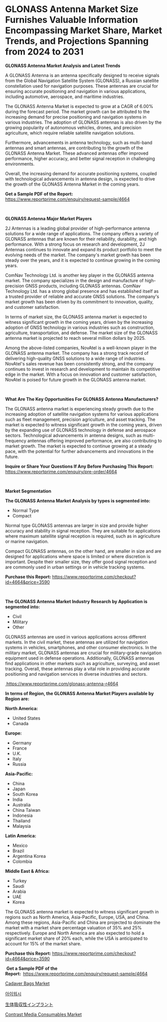 <p><h1>GLONASS Antenna Market Size Furnishes Valuable Information Encompassing Market Share, Market Trends, and Projections Spanning from 2024 to 2031</h1></p><p><strong>GLONASS Antenna Market Analysis and Latest Trends</strong></p>
<p><p>A GLONASS Antenna is an antenna specifically designed to receive signals from the Global Navigation Satellite System (GLONASS), a Russian satellite constellation used for navigation purposes. These antennas are crucial for ensuring accurate positioning and navigation in various applications, including automotive, aerospace, and maritime industries.</p><p>The GLONASS Antenna Market is expected to grow at a CAGR of 6.00% during the forecast period. The market growth can be attributed to the increasing demand for precise positioning and navigation systems in various industries. The adoption of GLONASS antennas is also driven by the growing popularity of autonomous vehicles, drones, and precision agriculture, which require reliable satellite navigation solutions.</p><p>Furthermore, advancements in antenna technology, such as multi-band antennas and smart antennas, are contributing to the growth of the GLONASS Antenna Market. These advanced antennas offer improved performance, higher accuracy, and better signal reception in challenging environments.</p><p>Overall, the increasing demand for accurate positioning systems, coupled with technological advancements in antenna design, is expected to drive the growth of the GLONASS Antenna Market in the coming years.</p></p>
<p><strong>Get a Sample PDF of the Report:&nbsp;</strong> <a href="https://www.reportprime.com/enquiry/request-sample/4664">https://www.reportprime.com/enquiry/request-sample/4664</a></p>
<p>&nbsp;</p>
<p><strong>GLONASS Antenna Major Market Players</strong></p>
<p><p>2J Antennas is a leading global provider of high-performance antenna solutions for a wide range of applications. The company offers a variety of GLONASS antennas that are known for their reliability, durability, and high performance. With a strong focus on research and development, 2J Antennas continues to innovate and expand its product portfolio to meet the evolving needs of the market. The company's market growth has been steady over the years, and it is expected to continue growing in the coming years.</p><p>ComNav Technology Ltd. is another key player in the GLONASS antenna market. The company specializes in the design and manufacture of high-precision GNSS products, including GLONASS antennas. ComNav Technology Ltd. has a strong global presence and has established itself as a trusted provider of reliable and accurate GNSS solutions. The company's market growth has been driven by its commitment to innovation, quality, and customer satisfaction.</p><p>In terms of market size, the GLONASS antenna market is expected to witness significant growth in the coming years, driven by the increasing adoption of GNSS technology in various industries such as construction, agriculture, transportation, and defense. The market size of the GLONASS antenna market is projected to reach several million dollars by 2025.</p><p>Among the above-listed companies, NovAtel is a well-known player in the GLONASS antenna market. The company has a strong track record of delivering high-quality GNSS solutions to a wide range of industries. NovAtel's sales revenue has been consistently strong, and the company continues to invest in research and development to maintain its competitive edge in the market. With a focus on innovation and customer satisfaction, NovAtel is poised for future growth in the GLONASS antenna market.</p></p>
<p>&nbsp;</p>
<p><strong>What Are The Key Opportunities For GLONASS Antenna Manufacturers?</strong></p>
<p><p>The GLONASS antenna market is experiencing steady growth due to the increasing adoption of satellite navigation systems for various applications such as fleet management, precision agriculture, and asset tracking. The market is expected to witness significant growth in the coming years, driven by the expanding use of GLONASS technology in defense and aerospace sectors. Technological advancements in antenna designs, such as multi-frequency antennas offering improved performance, are also contributing to market growth. The market is expected to continue growing at a steady pace, with the potential for further advancements and innovations in the future.</p></p>
<p><strong>Inquire or Share Your Questions If Any Before Purchasing This Report:</strong> <a href="https://www.reportprime.com/enquiry/pre-order/4664">https://www.reportprime.com/enquiry/pre-order/4664</a></p>
<p>&nbsp;</p>
<p><strong>Market Segmentation</strong></p>
<p><strong>The GLONASS Antenna Market Analysis by types is segmented into:</strong></p>
<p><ul><li>Normal Type</li><li>Compact</li></ul></p>
<p><p>Normal type GLONASS antennas are larger in size and provide higher accuracy and stability in signal reception. They are suitable for applications where maximum satellite signal reception is required, such as in agriculture or marine navigation. </p><p>Compact GLONASS antennas, on the other hand, are smaller in size and are designed for applications where space is limited or where discretion is important. Despite their smaller size, they offer good signal reception and are commonly used in urban settings or in vehicle tracking systems.</p></p>
<p><strong>Purchase this Report:&nbsp;</strong><a href="https://www.reportprime.com/checkout?id=4664&price=3590">https://www.reportprime.com/checkout?id=4664&price=3590</a></p>
<p>&nbsp;</p>
<p><strong>The GLONASS Antenna Market Industry Research by Application is segmented into:</strong></p>
<p><ul><li>Civil</li><li>Military</li><li>Other</li></ul></p>
<p><p>GLONASS antennas are used in various applications across different markets. In the civil market, these antennas are utilized for navigation systems in vehicles, smartphones, and other consumer electronics. In the military market, GLONASS antennas are crucial for military-grade navigation equipment used in defense operations. Additionally, GLONASS antennas find applications in other markets such as agriculture, surveying, and asset tracking. Overall, these antennas play a vital role in providing accurate positioning and navigation services in diverse industries and sectors.</p></p>
<p><a href="https://www.reportprime.com/glonass-antenna-r4664">&nbsp;https://www.reportprime.com/glonass-antenna-r4664</a></p>
<p><strong>In terms of Region, the GLONASS Antenna Market Players available by Region are:</strong></p>
<p>
    <p> <strong> North America: </strong>
        <ul>
            <li>United States</li>
            <li>Canada</li>
        </ul>
        </p> 
    <p> <strong> Europe: </strong>
        <ul>
            <li>Germany</li>
            <li>France</li>
            <li>U.K.</li>
            <li>Italy</li>
            <li>Russia</li>
        </ul>
        </p> 
    <p> <strong> Asia-Pacific: </strong>
        <ul>
            <li>China</li>
            <li>Japan</li>
            <li>South Korea</li>
            <li>India</li>
            <li>Australia</li>
            <li>China Taiwan</li>
            <li>Indonesia</li>
            <li>Thailand</li>
            <li>Malaysia</li>
        </ul>
        </p> 
    <p> <strong> Latin America: </strong>
        <ul>
            <li>Mexico</li>
            <li>Brazil</li>
            <li>Argentina Korea</li>
            <li>Colombia</li>
        </ul>
        </p> 
    <p> <strong> Middle East & Africa: </strong>
        <ul>
            <li>Turkey</li>
            <li>Saudi</li>
            <li>Arabia</li>
            <li>UAE</li>
            <li>Korea</li>
        </ul>
    </p>
    </p>
<p><p>The GLONASS antenna market is expected to witness significant growth in regions such as North America, Asia-Pacific, Europe, USA, and China. Among these regions, Asia-Pacific and China are projected to dominate the market with a market share percentage valuation of 35% and 25% respectively. Europe and North America are also expected to hold a significant market share of 20% each, while the USA is anticipated to account for 15% of the market share.</p></p>
<p><strong>Purchase this Report: </strong><a href="https://www.reportprime.com/checkout?id=4664&price=3590">https://www.reportprime.com/checkout?id=4664&price=3590</a></p>
<p>&nbsp;<strong>Get a Sample PDF of the Report:&nbsp;&nbsp;</strong><a href="https://www.reportprime.com/enquiry/request-sample/4664">https://www.reportprime.com/enquiry/request-sample/4664</a></p>
<p><strong></strong></p>
<p><p><a href="https://issuu.com/reportprime-2/docs/cadaver-bags-market-size-2030.pptx">Cadaver Bags Market</a></p><p><a href="https://github.com/hxzi07639916/Market-Research-Report-List-3/blob/main/425429558241.md">아이워시</a></p><p><a href="https://github.com/ihabdkwlxs948/Market-Research-Report-List-3/blob/main/450800347069.md">生体吸収性インプラント</a></p><p><a href="https://issuu.com/reportprime-2/docs/contrast-media-consumables-market-size-2030.pptx">Contrast Media Consumables Market</a></p></p>